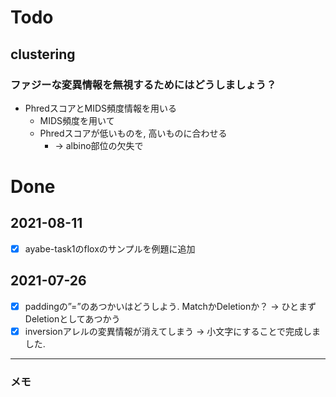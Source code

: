 # Todo


## clustering

### ファジーな変異情報を無視するためにはどうしましょう？
+ PhredスコアとMIDS頻度情報を用いる
  + MIDS頻度を用いて
  + Phredスコアが低いものを, 高いものに合わせる
    + → albino部位の欠失で

# Done

## 2021-08-11
+ [x] ayabe-task1のfloxのサンプルを例題に追加

## 2021-07-26
+ [x] paddingの”=”のあつかいはどうしよう. MatchかDeletionか？ → ひとまずDeletionとしてあつかう
+ [x] inversionアレルの変異情報が消えてしまう → 小文字にすることで完成しました. 

---

### メモ
